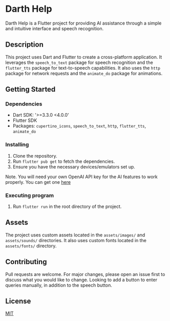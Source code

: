 # Darth Help

Darth Help is a Flutter project for providing AI assistance through a simple and intuitive interface and speech recognition.

## Description

This project uses Dart and Flutter to create a cross-platform application. It leverages the `speech_to_text` package for speech recognition and the `flutter_tts` package for text-to-speech capabilities. It also uses the `http` package for network requests and the `animate_do` package for animations.

## Getting Started

### Dependencies

- Dart SDK: '>=3.3.0 <4.0.0'
- Flutter SDK
- Packages: `cupertino_icons`, `speech_to_text`, `http`, `flutter_tts`, `animate_do`

### Installing

1. Clone the repository.
2. Run `flutter pub get` to fetch the dependencies.
3. Ensure you have the necessary devices/emulators set up.

Note. You will need your own OpenAI API key for the AI features to work properly. You can get one [here](https://platform.openai.com/docs/overview)

### Executing program

1. Run `flutter run` in the root directory of the project.

## Assets

The project uses custom assets located in the `assets/images/` and `assets/sounds/` directories. It also uses custom fonts located in the `assets/fonts/` directory.

## Contributing

Pull requests are welcome. For major changes, please open an issue first to discuss what you would like to change. Looking to add a button to enter queries manually, in addition to the speech button.

## License

[MIT](https://choosealicense.com/licenses/mit/)